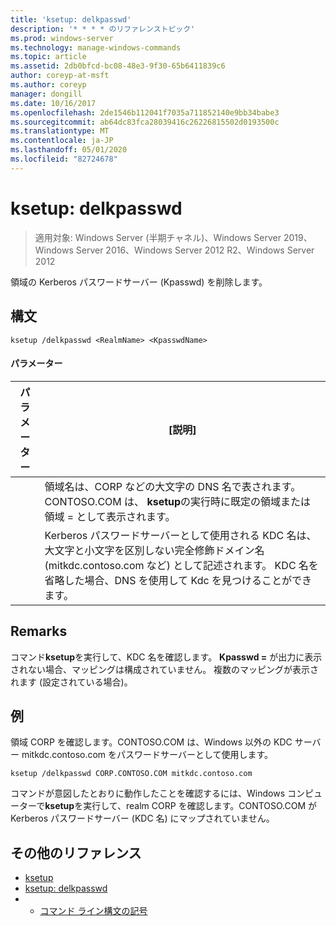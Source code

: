 ```yaml
---
title: 'ksetup: delkpasswd'
description: '* * * * のリファレンストピック'
ms.prod: windows-server
ms.technology: manage-windows-commands
ms.topic: article
ms.assetid: 2db0bfcd-bc08-48e3-9f30-65b6411839c6
author: coreyp-at-msft
ms.author: coreyp
manager: dongill
ms.date: 10/16/2017
ms.openlocfilehash: 2de1546b112041f7035a711852140e9bb34babe3
ms.sourcegitcommit: ab64dc83fca28039416c26226815502d0193500c
ms.translationtype: MT
ms.contentlocale: ja-JP
ms.lasthandoff: 05/01/2020
ms.locfileid: "82724678"
---
```

# <a name="ksetupdelkpasswd"></a>ksetup: delkpasswd

> 適用対象: Windows Server (半期チャネル)、Windows Server 2019、Windows Server 2016、Windows Server 2012 R2、Windows Server 2012

領域の Kerberos パスワードサーバー (Kpasswd) を削除します。
## <a name="syntax"></a>構文
```
ksetup /delkpasswd <RealmName> <KpasswdName>
```
#### <a name="parameters"></a>パラメーター

|   パラメーター   |                                                                                                   [説明]                                                                                                   |
|---------------|-----------------------------------------------------------------------------------------------------------------------------------------------------------------------------------------------------------------|
|  <RealmName>  |                                領域名は、CORP などの大文字の DNS 名で表されます。CONTOSO.COM は、 **ksetup**の実行時に既定の領域または領域 = として表示されます。                                |
| <KpasswdName> | Kerberos パスワードサーバーとして使用される KDC 名は、大文字と小文字を区別しない完全修飾ドメイン名 (mitkdc.contoso.com など) として記述されます。 KDC 名を省略した場合、DNS を使用して Kdc を見つけることができます。 |

## <a name="remarks"></a>Remarks
コマンド**ksetup**を実行して、KDC 名を確認します。 **Kpasswd =** が出力に表示されない場合、マッピングは構成されていません。 複数のマッピングが表示されます (設定されている場合)。
## <a name="examples"></a>例
領域 CORP を確認します。CONTOSO.COM は、Windows 以外の KDC サーバー mitkdc.contoso.com をパスワードサーバーとして使用します。
```
ksetup /delkpasswd CORP.CONTOSO.COM mitkdc.contoso.com
```
コマンドが意図したとおりに動作したことを確認するには、Windows コンピューターで**ksetup**を実行して、realm CORP を確認します。CONTOSO.COM が Kerberos パスワードサーバー (KDC 名) にマップされていません。
## <a name="additional-references"></a>その他のリファレンス
-   [ksetup](ksetup.md)
-   [ksetup: delkpasswd](ksetup-delkpasswd.md)
-   - [コマンド ライン構文の記号](command-line-syntax-key.md)
